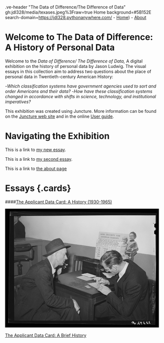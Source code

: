 .ve-header "The Data of Difference/The Difference of Data" gh:jdl328/media/texases.jpeg%3Fraw=true Home background=#5B152E search-domain=https://jdl328.pythonanywhere.com/
    - [Home]())
    - [About](about)

# Welcome to The Data of Difference: A History of Personal Data
Welcome to the _Data of Difference/ The Difference of Data,_ A digital exhibition on the history of personal data by Jason Ludwig. The visual essays in this collection aim to address two questions about the place of personal data in Twentieth-century American History:

-_Which classification systems have government agencies used to sort and order Americans and their data?_ 
-_How have these classification systems changed in accordance with shifts in science, technology, and institutional imperatives?_

This exhibition was created using Juncture. More information can be found on the [Juncture web site](https://juncture-digital.org) and in the online [User guide](https://github.com/JSTOR-Labs/juncture/wiki).

# 
# Navigating the Exhibition
This is a link to [my new essay](sample-essay).

This is a link to [my second essay](essay2).

This is a link to [the about page](about)


#

# Essays {.cards}

####[The Applicant Data Card: A History (1930-1965)](https://jdl328.pythonanywhere.com/essay2)


![](https://github.com/jdl328/media/blob/main/texases.jpeg?raw=true)

[The Applicant Data Card: A Brief History](essay2)

